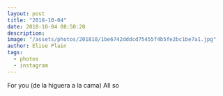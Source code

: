 ```yaml
---
layout: post
title: "2018-10-04"
date: 2018-10-04 08:50:20
description: 
image: "/assets/photos/201810/1be6742dddcd75455f4b5fe2bc1be7a1.jpg"
author: Elise Plain
tags: 
  - photos
  - instagram
---
```


For you (de la higuera a la cama)
All so
<p></p>
